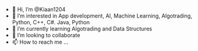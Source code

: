 - 👋 Hi, I’m @Kiaan1204
- 👀 I’m interested in App development, AI, Machine Learning, Algotrading, Python, C++, C#. Java, Python
- 🌱 I’m currently learning Algotrading and Data Structures
- 💞️ I’m looking to collaborate
- 📫 How to reach me ...

<!---
Kiaan1204/Kiaan1204 is a ✨ special ✨ repository because its `README.md` (this file) appears on your GitHub profile.
You can click the Preview link to take a look at your changes.
--->
